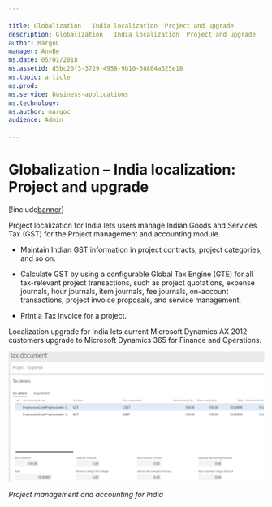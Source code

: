 ```yaml
---

title: Globalization   India localization  Project and upgrade
description: Globalization   India localization  Project and upgrade
author: MargoC
manager: AnnBe
ms.date: 05/01/2018
ms.assetid: d5bc20f3-3729-4958-9b10-58804a525e18
ms.topic: article
ms.prod: 
ms.service: business-applications
ms.technology: 
ms.author: margoc
audience: Admin

---
```

#  Globalization – India localization: Project and upgrade




[!include[banner](../../../includes/banner.md)]

Project localization for India lets users manage Indian Goods and Services Tax
(GST) for the Project management and accounting module.

-   Maintain Indian GST information in project contracts, project categories,
    and so on.

-   Calculate GST by using a configurable Global Tax Engine (GTE) for all
    tax-relevant project transactions, such as project quotations, expense
    journals, hour journals, item journals, fee journals, on-account
    transactions, project invoice proposals, and service management.

-   Print a Tax invoice for a project.

Localization upgrade for India lets current Microsoft Dynamics AX 2012 customers
upgrade to Microsoft Dynamics 365 for Finance and Operations.

![A screenshot showing tax calculation in the project management and accounting for India](media/globalization-india-localization-project-upgrade-1.png "A screenshot showing tax calculation in the project management and accounting for India")
<!-- FO_India_localization_project_and_upgrade_A.png -->


*Project management and accounting for India*


